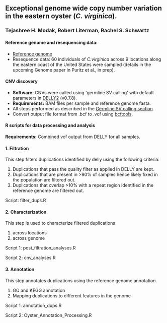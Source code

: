 ## Exceptional genome wide copy number variation in the eastern oyster (*C. virginica*). 
### Tejashree H. Modak, Robert Literman, Rachel S. Schwartz

#### Reference genome and resequencing data:
- [Reference genome](https://www.ncbi.nlm.nih.gov/genome/398)
- Resequence data: 60 individuals of *C.virginica* across 9 locations along the eastern coast of the United States were sampled (details in the upcoming Genome paper in Puritz et al., in prep).
#### CNV discovery
- **Software:** CNVs were called using 'germline SV calling' with default parameters in [DELLY2](https://github.com/dellytools/delly) (v0.7.8).
- **Requirements:** BAM files per sample and reference genome fasta. 
- All steps performed as described in the [Germline SV calling section](https://github.com/dellytools/delly#germline-sv-calling).
- Convert output file format from .bcf to .vcf using [bcftools](http://samtools.github.io/bcftools/bcftools.html#view). 

#### R scripts for data processing and analysis 
**Requirements:** Combined vcf output from DELLY for all samples. 

#### 1. Filtration

This step filters duplications identified by delly using the following criteria:

1. Duplications that pass the quality filter as applied in DELLY are kept.
2. Duplications that are present in >90% of samples hence likely fixed in the population are filtered out.   
3. Duplications that overlap >10% with a repeat region identified in the reference genome are filtered out. 

Script: filter_dups.R

#### 2. Characterization

This step is used to characterize filtered duplications 

1. across locations
2. across genome

Script 1: post_filtration_analyses.R 

Script 2: cnv_analyses.R

#### 3. Annotation

This step annotates duplications using the reference genome annotation.

1. GO and KEGG annotation
2. Mapping duplications to different features in the genome

Script 1: annotation_dups.R

Script 2: Oyster_Annotation_Processing.R
